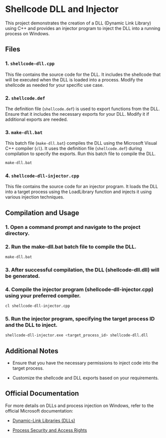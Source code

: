 # Shellcode DLL and Injector

This project demonstrates the creation of a DLL (Dynamic Link Library) using C++ and provides an injector program to inject the DLL into a running process on Windows.

## Files

### 1. `shellcode-dll.cpp`

This file contains the source code for the DLL. It includes the shellcode that will be executed when the DLL is loaded into a process. Modify the shellcode as needed for your specific use case.

### 2. `shellcode.def`

The definition file (`shellcode.def`) is used to export functions from the DLL. Ensure that it includes the necessary exports for your DLL. Modify it if additional exports are needed.

### 3. `make-dll.bat`

This batch file (`make-dll.bat`) compiles the DLL using the Microsoft Visual C++ compiler (`cl`). It uses the definition file (`shellcode.def`) during compilation to specify the exports. Run this batch file to compile the DLL.

```bash
make-dll.bat
```
### 4. `shellcode-dll-injector.cpp`

This file contains the source code for an injector program. It loads the DLL into a target process using the LoadLibrary function and injects it using various injection techniques.


## Compilation and Usage

### 1. Open a command prompt and navigate to the project directory.

### 2. Run the make-dll.bat batch file to compile the DLL.

```bash
make-dll.bat
```

### 3. After successful compilation, the DLL (shellcode-dll.dll) will be generated.

### 4. Compile the injector program (shellcode-dll-injector.cpp) using your preferred compiler.

```bash
cl shellcode-dll-injector.cpp
```

### 5. Run the injector program, specifying the target process ID and the DLL to inject.

```bash
shellcode-dll-injector.exe <target_process_id> shellcode-dll.dll
```

## Additional Notes

- Ensure that you have the necessary permissions to inject code into the target process.

- Customize the shellcode and DLL exports based on your requirements.

## Official Documentation

For more details on DLLs and process injection on Windows, refer to the official Microsoft documentation:

- [Dynamic-Link Libraries (DLLs)](https://docs.microsoft.com/en-us/windows/win32/dlls/dynamic-link-libraries)

- [Process Security and Access Rights](https://docs.microsoft.com/en-us/windows/win32/procthread/process-security-and-access-rights)